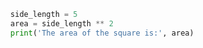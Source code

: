 ```python
   side_length = 5
   area = side_length ** 2
   print('The area of the square is:', area)
   ```